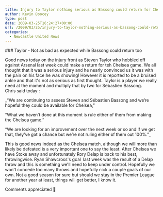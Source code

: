 ```yaml
---
title: Injury to Taylor nothing serious as Bassong could return for Cheslea
author: Kevin Doocey
type: post
date: 2009-03-25T16:24:27+00:00
url: /2009/03/25/injury-to-taylor-nothing-serious-as-bassong-could-return-for-cheslea/
categories:
  - Newcastle United News
---
```


### Taylor - Not as bad as expected while Bassong could return too

Good news today on the injury front as Steven Taylor who hobbled off against Arsenal last week could make a return for teh Chelsea game. We all thought that it was a serious injury and he nearly convinced us it was with the pain on his face he was showing! However it is reported to be a bruised ankle and that it's not as serious as first thought. Taylor is a player we really need at the moment and multiply that by two for Sebastien Bassong.             Chris said today :

\_“We are continuing to assess Steven and Sébastien Bassong and we’re hopeful they could be available for Chelsea,”

“What we haven’t done at this moment is rule either of them from making the Chelsea game.”

“We are looking for an improvement over the next week or so and if we get that, they’ve got a chance but we’re not ruling either of them out 100%.”\_

This is good news indeed as the Chelsea match, although we will more than likely be defeated is a very important one to say the least. After Chelsea we have Stoke away and unfortunately Rory Delap is back to his best, throwingwise. Ryan Shawcross's goal  last week was the result of a Delap throw and this is something we'll need to keep under control. Hopefully we won't concede too many throws and hopefully nick a couple goals of our own. Not a good season for sure but should we stay in the Premier League for another year at least, things will get better, I know it.

Comments appreciated 🙂
